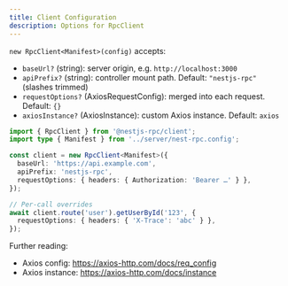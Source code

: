 ```yaml
---
title: Client Configuration
description: Options for RpcClient
---
```


`new RpcClient<Manifest>(config)` accepts:

- `baseUrl?` (string): server origin, e.g. `http://localhost:3000`
- `apiPrefix?` (string): controller mount path. Default: `"nestjs-rpc"` (slashes trimmed)
- `requestOptions?` (AxiosRequestConfig): merged into each request. Default: `{}`
- `axiosInstance?` (AxiosInstance): custom Axios instance. Default: `axios`

```ts
import { RpcClient } from '@nestjs-rpc/client';
import type { Manifest } from '../server/nest-rpc.config';

const client = new RpcClient<Manifest>({
  baseUrl: 'https://api.example.com',
  apiPrefix: 'nestjs-rpc',
  requestOptions: { headers: { Authorization: 'Bearer …' } },
});

// Per-call overrides
await client.route('user').getUserById('123', {
  requestOptions: { headers: { 'X-Trace': 'abc' } },
});
```

Further reading:
- Axios config: https://axios-http.com/docs/req_config
- Axios instance: https://axios-http.com/docs/instance
